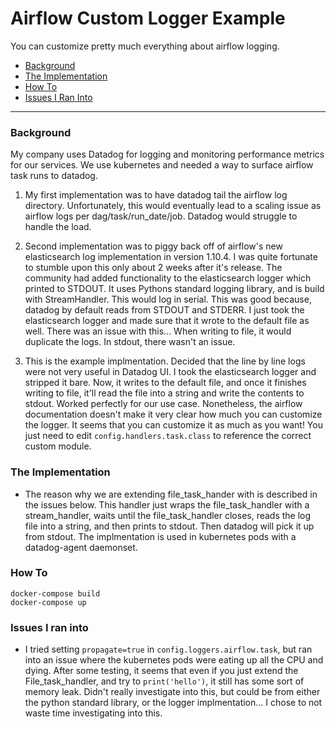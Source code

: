 # Airflow Custom Logger Example
You can customize pretty much everything about airflow logging.

- [Background](#background)
- [The Implementation](#the-implementation)
- [How To](#how-to)
- [Issues I Ran Into](#issues-i-ran-into)

---

### Background
My company uses Datadog for logging and monitoring performance metrics for our services. We use kubernetes and needed a way to surface airflow task runs to datadog.

1. My first implementation was to have datadog tail the airflow log directory. Unfortunately, this would eventually lead to a scaling issue as airflow logs per dag/task/run_date/job. Datadog would struggle to handle the load.

2. Second implementation was to piggy back off of airflow's new elasticsearch log implementation in version 1.10.4. I was quite fortunate to stumble upon this only about 2 weeks after it's release. The community had added functionality to the elasticsearch logger which printed to STDOUT. It uses Pythons standard logging library, and is build with StreamHandler. This would log in serial. This was good because, datadog by default reads from STDOUT and STDERR. I just took the elasticsearch logger and made sure that it wrote to the default file as well. There was an issue with this... When writing to file, it would duplicate the logs. In stdout, there wasn't an issue.

3. This is the example implmentation. Decided that the line by line logs were not very useful in Datadog UI. I took the elasticsearch logger and stripped it bare. Now, it writes to the default file, and once it finishes writing to file, it'll read the file into a string and write the contents to stdout. Worked perfectly for our use case. Nonetheless, the airflow documentation doesn't make it very clear how much you can customize the logger. It seems that you can customize it as much as you want! You just need to edit `config.handlers.task.class` to reference the correct custom module.

### The Implementation
- The reason why we are extending file_task_hander with is described in the issues below. This handler just wraps the file_task_handler with a stream_handler, waits until the file_task_handler closes, reads the log file into a string, and then prints to stdout. Then datadog will pick it up from stdout. The implmentation is used in kubernetes pods with a datadog-agent daemonset.

### How To
```
docker-compose build
docker-compose up
```

### Issues I ran into
- I tried setting `propagate=true` in `config.loggers.airflow.task`, but ran into an issue where the kubernetes pods were eating up all the CPU and dying. After some testing, it seems that even if you just extend the File_task_handler, and try to `print('hello')`, it still has some sort of memory leak. Didn't really investigate into this, but could be from either the python standard library, or the logger implmentation... I chose to not waste time investigating into this.